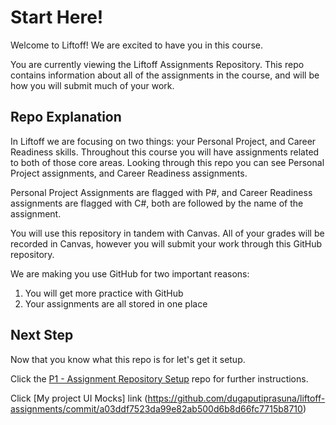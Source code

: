 # Start Here!
Welcome to Liftoff! We are excited to have you in this course.

You are currently viewing the Liftoff Assignments Repository. This repo contains information about all of the assignments in the course, and will be how you will submit much of your work.

## Repo Explanation
In Liftoff we are focusing on two things: your Personal Project, and Career Readiness skills. Throughout this course you will have assignments related to both of those core areas. Looking through this repo you can see Personal Project assignments, and Career Readiness assignments.

Personal Project Assignments are flagged with P#, and Career Readiness assignments are flagged with C#, both are followed by the name of the assignment.

You will use this repository in tandem with Canvas. All of your grades will be recorded in Canvas, however you will submit your work through this GitHub repository.

We are making you use GitHub for two important reasons:
<ol>
<li>You will get more practice with GitHub</li>
<li>Your assignments are all stored in one place</li>
</ol>

## Next Step
Now that you know what this repo is for let's get it setup.

Click the [P1 - Assignment Repository Setup](./P1-Assignment_Repository_Setup/) repo for further instructions.



Click  [My project UI Mocks] link (https://github.com/dugaputiprasuna/liftoff-assignments/commit/a03ddf7523da99e82ab500d6b8d66fc7715b8710)
